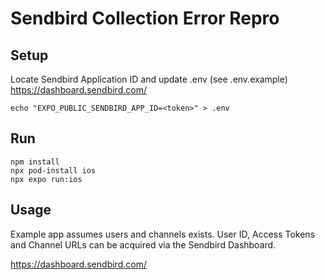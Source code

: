 
# Sendbird Collection Error Repro

## Setup
Locate Sendbird Application ID and update .env (see .env.example)
https://dashboard.sendbird.com/
```shell
echo "EXPO_PUBLIC_SENDBIRD_APP_ID=<token>" > .env   
```

## Run

```shell
npm install
npx pod-install ios
npx expo run:ios
```

## Usage
Example app assumes users and channels exists.
User ID, Access Tokens and Channel URLs can be acquired via the Sendbird Dashboard.

https://dashboard.sendbird.com/

